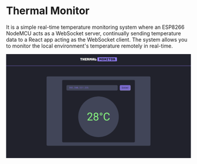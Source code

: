# Thermal Monitor

It is a simple real-time temperature monitoring system where an ESP8266 NodeMCU acts as a WebSocket server, continually sending temperature data to a React app acting as the WebSocket client. The system allows you to monitor the local environment's temperature remotely in real-time.

![desktop-web-client](images/desktop.png)
